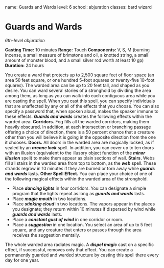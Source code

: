 name: Guards and Wards
level: 6
school: abjuration
classes: bard
         wizard

# Guards and Wards
_6th-level abjuration_

**Casting Time:** 10 minutes
**Range:** Touch
**Components:** V, S, M (burning incense, a small measure of brimstone and oil, a knotted string, a small amount of monster blood, and a small silver rod worth at least 10 gp)
**Duration:** 24 hours

You create a ward that protects up to 2,500 square feet of floor space (an area 50 feet square, or one hundred 5-foot squares or twenty-five 10-foot squares). The warded area can be up to 20 feet tall, and shaped as you desire. You can ward several stories of a stronghold by dividing the area among them, as long as you can walk into each contiguous area while you are casting the spell.
When you cast this spell, you can specify individuals that are unaffected by any or all of the effects that you choose. You can also specify a password that, when spoken aloud, makes the speaker immune to these effects.
**_Guards and wards_** creates the following effects within the warded area.
**Corridors.** Fog fills all the warded corridors, making them heavily obscured. In addition, at each intersection or branching passage offering a choice of direction, there is a 50 percent chance that a creature other than you will believe it is going in the opposite direction from the one it chooses.
**Doors.** All doors in the warded area are magically locked, as if sealed by an **_arcane lock_** spell. In addition, you can cover up to ten doors with an illusion (equivalent to the illusory object function of the **_minor illusion_** spell) to make them appear as plain sections of wall.
**Stairs.** Webs fill all stairs in the warded area from top to bottom, as the **_web_** spell. These strands regrow in 10 minutes if they are burned or torn away while **_guards and wards_** lasts.
**Other Spell Effect.** You can place your choice of one of the following magical effects within the warded area of the stronghold.

* Place **_dancing lights_** in four corridors. You can designate a simple program that the lights repeat as long as **_guards and wards_** lasts.
* Place **_magic mouth_** in two locations.
* Place **_stinking cloud_** in two locations. The vapors appear in the places you designate; they return within 10 minutes if dispersed by wind while **_guards and wards_** lasts.
* Place a **_constant gust of wind_** in one corridor or room.
* Place a **_suggestion_** in one location. You select an area of up to 5 feet square, and any creature that enters or passes through the area receives the suggestion mentally.

The whole warded area radiates magic. A **_dispel magic_** cast on a specific effect, if successful, removes only that effect.
You can create a permanently guarded and warded structure by casting this spell there every day for one year.
